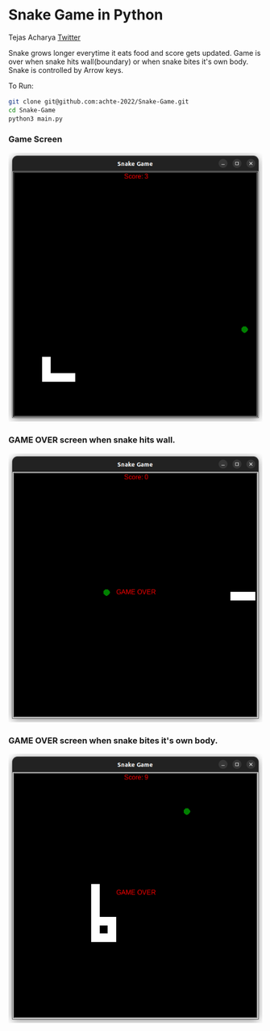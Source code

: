 # Snake Game in Python

Tejas Acharya
[Twitter](https://twitter.com/achte_te)

Snake grows longer everytime it eats food and score gets updated. Game is over when snake hits wall(boundary) or when snake bites it's own body. Snake is controlled by Arrow keys.

To Run:
```sh
git clone git@github.com:achte-2022/Snake-Game.git
cd Snake-Game
python3 main.py
```

### Game Screen
![Game Screen](images/normal_game.png)

### GAME OVER screen when snake hits wall.
![GAME OVER](images/wall_hit.png)

### GAME OVER screen when snake bites it's own body.
![GAME OVER](images/tail_bite.png)
